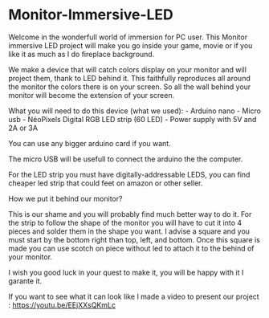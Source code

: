 # Monitor-Immersive-LED

Welcome in the wonderfull world of immersion for PC user. This Monitor immersive LED project will make you go inside your game, movie or if you like it as much as I do fireplace background.

We make a device that will catch colors display on your monitor and will project them, thank to LED behind it. This faithfully reproduces all around the monitor the colors there is on your screen. So all the wall behind your monitor will become the extension of your screen.

What you will need to do this device (what we used):
	- Arduino nano
	- Micro usb
	- NéoPixels Digital RGB LED strip (60 LED)
	- Power supply with 5V and 2A or 3A

You can use any bigger arduino card if you want.

The micro USB will be usefull to connect the arduino the the computer.

For the LED strip you must have digitally-addressable LEDS, you can find cheaper led strip that could feet on amazon or other seller.


How we put it behind our monitor?

This is our shame and you will probably find much better way to do it. For the strip to follow the shape of the monitor you will have to cut it into 4 pieces and solder them in the shape you want. I advise a square and you must start by the bottom right than top, left, and bottom. Once this square is made you can use scotch on piece without led to attach it to the behind of your monitor.

I wish you good luck in your quest to make it, you will be happy with it I garante it.
  
 If you want to see what it can look like I made a video to present our project :  https://youtu.be/EEjXXsQKmLc 
  
